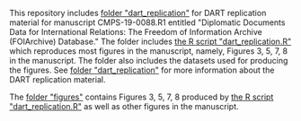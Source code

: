 This repository includes [folder "dart_replication"](dart_replication/) for DART replication material for manuscript CMPS-19-0088.R1 entitled "Diplomatic Documents Data for International Relations: The Freedom of Information Archive (FOIArchive) Database." The folder includes [the R script "dart_replication.R"](dart_replication.R) which reproduces most figures in the manuscript, namely, Figures 3, 5, 7, 8 in the manuscript. The folder also includes the datasets used for producing the figures. See [folder "dart_replication"](dart_replication/) for more information about the DART replication material. 

The [folder "figures"](figures/) contains Figures 3, 5, 7, 8 produced by [the R script "dart_replication.R"](dart_replication/dart_replication.R) as well as other figures in the manuscript. 
